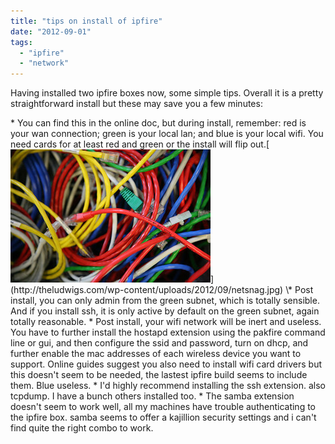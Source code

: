```yaml
---
title: "tips on install of ipfire"
date: "2012-09-01"
tags: 
  - "ipfire"
  - "network"
---
```


Having installed two ipfire boxes now, some simple tips. Overall it is a pretty straightforward install but these may save you a few minutes:

\* You can find this in the online doc, but during install, remember: red is your wan connection; green is your local lan; and blue is your local wifi. You need cards for at least red and green or the install will flip out.[![](images/netsnag.jpg "http://www.flickr.com/photos/brunogirin/")](http://theludwigs.com/wp-content/uploads/2012/09/netsnag.jpg) \* Post install, you can only admin from the green subnet, which is totally sensible. And if you install ssh, it is only active by default on the green subnet, again totally reasonable. \* Post install, your wifi network will be inert and useless. You have to further install the hostapd extension using the pakfire command line or gui, and then configure the ssid and password, turn on dhcp, and further enable the mac addresses of each wireless device you want to support. Online guides suggest you also need to install wifi card drivers but this doesn't seem to be needed, the lastest ipfire build seems to include them. Blue useless. \* I'd highly recommend installing the ssh extension. also tcpdump. I have a bunch others installed too. \* The samba extension doesn't seem to work well, all my machines have trouble authenticating to the ipfire box. samba seems to offer a kajillion security settings and i can't find quite the right combo to work.
